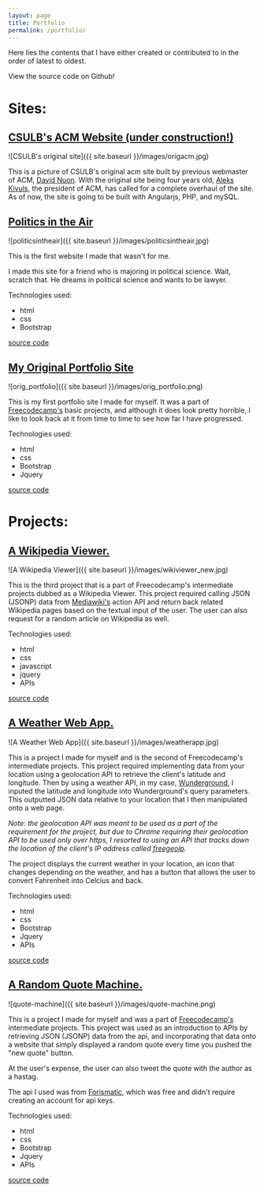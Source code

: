 ```yaml
---
layout: page
title: Portfolio
permalink: /portfolio/
---
```


Here lies the contents that I have either created or contributed to in the order of latest to oldest. 

View the source code on Github!



# Sites: 

## [CSULB's ACM Website (under construction!)](http://csulb.acm.org/) 

![CSULB's original site]({{ site.baseurl }}/images/origacm.jpg)

This is a picture of CSULB's original acm site built by previous webmaster of ACM, [David Nuon](https://github.com/csulbacm/ACM-Redux). With the original site being four years old, [Aleks Kivuls](http://alekskivuls.com/), the president of ACM, has called for a complete overhaul of the site. As of now, the site is going to be built with Angularjs, PHP, and mySQL. 

## [Politics in the Air](http://politicsintheair.com/)

![politicsintheair]({{ site.baseurl }}/images/politicsintheair.jpg)

This is the first website I made that wasn't for me. 

I made this site for a friend who is majoring in political science. Wait, scratch that. He dreams in political science and wants to be lawyer. 

Technologies used: 

- html
- css 
- Bootstrap


[source code](https://github.com/rankdoby/Politics-in-the-air)

## [My Original Portfolio Site](http://rankdoby.github.io/Portfolio/)

![orig_portfolio]({{ site.baseurl }}/images/orig_portfolio.png)

This is my first portfolio site I made for myself. It was a part of [Freecodecamp's](http://freecodecamp.com/) basic projects, and although it does look pretty horrible, I like to look back at it from time to time to see how far I have progressed. 

Technologies used: 

- html 
- css
- Bootstrap 
- Jquery

[source code](https://github.com/rankdoby/Portfolio)

# Projects: 

## [A Wikipedia Viewer.](http://yasirsoulong.me/WikipediaViewer/)

![A Wikipedia Viewer]({{ site.baseurl }}/images/wikiviewer_new.jpg)

This is the third project that is a part of Freecodecamp's intermediate projects dubbed as a Wikipedia Viewer. This project required calling JSON (JSONP) data from [Mediawiki's](https://www.mediawiki.org/wiki/API:Main_page) action API and return back related Wikipedia pages based on the textual input of the user. The user can also request for a random article on Wikipedia as well. 

Technologies used:

- html
- css
- javascript 
- jquery 
- APIs 

[source code](https://github.com/rankdoby/WikipediaViewer)

## [A Weather Web App.](http://yasirsoulong.me/weatherapp/)

![A Weather Web App]({{ site.baseurl }}/images/weatherapp.jpg)

This is a project I made for myself and is the second of Freecodecamp's intermediate projects. This project required implementing data from your location using a geolocation API to retrieve the client's latitude and longitude. Then by using a weather API, in my case, [Wunderground](https://www.wunderground.com/weather/api/d/docs), I inputed the latitude and longitude into Wunderground's query parameters. This outputted JSON data relative to your location that I then manipulated onto a web page. 

*Note: the geolocation API was meant to be used as a part of the requirement for the project, but due to Chrome requiring their geolocation API to be used only over https, I resorted to using an API that tracks down the location of the client's IP address called [freegeoip](https://freegeoip.net/?q=47.152.176.50).*

The project displays the current weather in your location, an icon that changes depending on the weather, and has a button that allows the user to convert Fahrenheit into Celcius and back. 

Technologies used: 

- html 
- css
- Bootstrap
- Jquery
- APIs


[source code](https://github.com/rankdoby/weatherapp)

## [A Random Quote Machine.](http://yasirsoulong.me/quote-machine/)

![quote-machine]({{ site.baseurl }}/images/quote-machine.png)

This is a project I made for myself and was a part of [Freecodecamp's](http://freecodecamp.com/) intermediate projects. This project was used as an introduction to APIs by retrieving JSON (JSONP) data from the api, and incorporating that data onto a website that simply displayed a random quote every time you pushed the "new quote" button. 

At the user's expense, the user can also tweet the quote with the author as a hastag.

The api I used was from [Forismatic](http://forismatic.com/en/api/), which was free and didn't require creating an account for api keys. 


Technologies used: 

- html 
- css 
- Bootstrap 
- Jquery 
- APIs

[source code](https://github.com/rankdoby/quote-machine)





